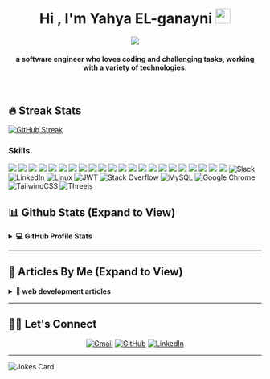 <h1 align="center">Hi , I'm Yahya EL-ganayni <img src="https://media.giphy.com/media/hvRJCLFzcasrR4ia7z/giphy.gif" width="30"></h1>
<p align="center">
  <a href="https://github.com/DenverCoder1/readme-typing-svg"><img src="https://readme-typing-svg.herokuapp.com?lines=I'm+a+full+stack+developer"></a>
</p>
<h4 align="center">a software engineer who loves coding and challenging tasks, working with a variety of technologies.</h4>
<br>

## 🔥 Streak Stats

[![GitHub Streak](https://github-readme-streak-stats.herokuapp.com?user=yahyaelganyni1&theme=monokai&hide_border=true&date_format=j%20M%5B%20Y%5D&mode=weekly)](https://git.io/streak-stats)
### Skills

![](https://img.shields.io/badge/HTML-239120?style=for-the-badge&logo=html5&logoColor=white)
![](https://img.shields.io/badge/CSS3-1572B6?style=for-the-badge&logo=css3&logoColor=white)
![](https://img.shields.io/badge/JavaScript-F7DF1E?style=for-the-badge&logo=javascript&logoColor=black)
![](https://img.shields.io/badge/Ruby-CC342D?style=for-the-badge&logo=ruby&logoColor=white)
![](https://img.shields.io/badge/React-20232A?style=for-the-badge&logo=react&logoColor=61DAFB)
![](https://img.shields.io/badge/Bootstrap-563D7C?style=for-the-badge&logo=bootstrap&logoColor=white)
![](https://img.shields.io/badge/Redux-593D88?style=for-the-badge&logo=redux&logoColor=white)
![](https://img.shields.io/badge/React_Router-CA4245?style=for-the-badge&logo=react-router&logoColor=white)
![](https://img.shields.io/badge/PostgreSQL-316192?style=for-the-badge&logo=postgresql&logoColor=white)
![](https://img.shields.io/badge/Ruby_on_Rails-CC0000?style=for-the-badge&logo=ruby-on-rails&logoColor=white)
![](https://img.shields.io/badge/Jest-323330?style=for-the-badge&logo=Jest&logoColor=white)
![](https://img.shields.io/badge/json%20web%20tokens-323330?style=for-the-badge&logo=json-web-tokens&logoColor=pink)
![](https://img.shields.io/badge/Sass-CC6699?style=for-the-badge&logo=sass&logoColor=white)
![](https://img.shields.io/badge/Visual_Studio_Code-5C2D91?style=for-the-badge&logo=VScode%20studio&logoColor=white)
![](https://img.shields.io/badge/eslint-3A33D1?style=for-the-badge&logo=eslint&logoColor=white)
![](https://img.shields.io/badge/stylelint-000?style=for-the-badge&logo=stylelint&logoColor=white)
![](https://img.shields.io/badge/webpack-8DD6F9?style=for-the-badge&logo=webpack&logoColor=black)
![](https://img.shields.io/badge/Heroku-430098?style=for-the-badge&logo=heroku&logoColor=white)
![](https://img.shields.io/badge/Netlify-00C7B7?style=for-the-badge&logo=netlify&logoColor=white)
![](https://img.shields.io/badge/Git-F05032?style=for-the-badge&logo=git&logoColor=white)
![](https://img.shields.io/badge/GitHub-181717?style=for-the-badge&logo=github&logoColor=white)
![](https://img.shields.io/badge/Ubuntu-E95420?style=for-the-badge&logo=ubuntu&logoColor=white)
![Slack](https://img.shields.io/badge/Slack-4A154B?style=for-the-badge&logo=slack&logoColor=white)
![LinkedIn](https://img.shields.io/badge/linkedin-%230077B5.svg?style=for-the-badge&logo=linkedin&logoColor=white)
![Linux](https://img.shields.io/badge/Linux-FCC624?style=for-the-badge&logo=linux&logoColor=black)
![JWT](https://img.shields.io/badge/JWT-black?style=for-the-badge&logo=JSON%20web%20tokens)
![Stack Overflow](https://img.shields.io/badge/-Stackoverflow-FE7A16?style=for-the-badge&logo=stack-overflow&logoColor=white)
![MySQL](https://img.shields.io/badge/mysql-%2300f.svg?style=for-the-badge&logo=mysql&logoColor=white)
![Google Chrome](https://img.shields.io/badge/Google%20Chrome-4285F4?style=for-the-badge&logo=GoogleChrome&logoColor=white)
![TailwindCSS](https://img.shields.io/badge/tailwindcss-%2338B2AC.svg?style=for-the-badge&logo=tailwind-css&logoColor=white)
![Threejs](https://img.shields.io/badge/threejs-black?style=for-the-badge&logo=three.js&logoColor=white)

## 📊 Github Stats (Expand to View)

<details> 
  <summary><b>💻 GitHub Profile Stats</b></summary>
  <br/>
  <p align="center">
    <a href="https://github.com/anuraghazra/github-readme-stats"><img alt="Candida's Github Stats" src="https://github-readme-stats.vercel.app/api?username=yahyaelganyni1&show_icons=true&count_private=true&theme=algolia" height="192px"/></a>
<br/>
  &nbsp;
	  <img src="https://github-readme-stats.vercel.app/api/top-langs?username=yahyaelganyni1&show_icons=true&locale=en&layout=compact&theme=algolia" alt="candida18" height="192px"/>
  <br/>
  <b>Note:</b> Top languages is only a metric of the languages my public code consists of and doesn't reflect experience or skill level.
  </p>
</details>

<hr />

## :bookmark_tabs: Articles By Me (Expand to View)

<details>
  <summary><b>📕 web development articles</b></summary>
  <ul>
    <li><a href="https://github.com/yahyaelganyni1/uesEffect/blob/main/readme.md">
    useEffect
    </a></li>
     <li><a href="https://github.com/yahyaelganyni1/authentication_app/blob/main/README.md">
    rails app api authentication with cookies 
    </a></li>
    <li><a href="https://github.com/yahyaelganyni1/devise-jwt-app1/blob/dev/README.md">
    devise jwt app for rails 7 api
    </a></li>
    <li><a href="https://github.com/yahyaelganyni1/React-Router-Private-Routes/blob/main/readme.md">
    React Router Private Routes
    </a></li>
  </ul>
</details>

<hr />

## 🙋‍♀️ Let's Connect

<p align="center">
	<a href="mailto:candida.yahyaelganayni@gmail.com"><img src="https://img.icons8.com/bubbles/50/000000/gmail.png" alt="Gmail"/></a>
	<a href="https://github.com/yahyaelganyni1"><img src="https://img.icons8.com/bubbles/50/000000/github.png" alt="GitHub"/></a>
	<a href="https://www.linkedin.com/in/yahya-el-ganayni-a456115b/"><img src="https://img.icons8.com/bubbles/50/000000/linkedin.png" alt="LinkedIn"/></a>
</p>

<hr/>

<!-- Markdown -->

![Jokes Card](https://readme-jokes.vercel.app/api)

<!-- Markdown -->
